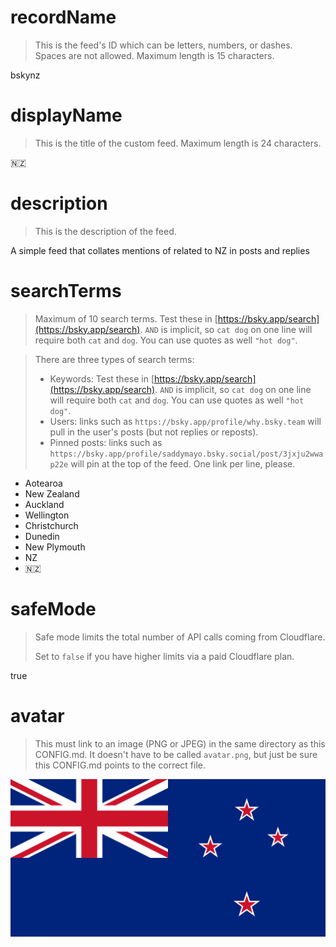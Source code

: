 
# recordName

> This is the feed's ID which can be letters, numbers, or dashes. Spaces are not allowed. Maximum length is 15 characters.

bskynz

# displayName

> This is the title of the custom feed. Maximum length is 24 characters.

🇳🇿
# description

> This is the description of the feed.

A simple feed that collates mentions of related to NZ in posts and replies

# searchTerms

> Maximum of 10 search terms. Test these in [https://bsky.app/search](https://bsky.app/search). `AND` is implicit, so `cat dog` on one line will require both `cat` and `dog`. You can use quotes as well `"hot dog"`.

> There are three types of search terms:
> - Keywords: Test these in [https://bsky.app/search](https://bsky.app/search). `AND` is implicit, so `cat dog` on one line will require both `cat` and `dog`. You can use quotes as well `"hot dog"`.
> - Users: links such as `https://bsky.app/profile/why.bsky.team` will pull in the user's posts (but not replies or reposts).
> - Pinned posts: links such as `https://bsky.app/profile/saddymayo.bsky.social/post/3jxju2wwap22e` will pin at the top of the feed. One link per line, please.

- Aotearoa
- New Zealand
- Auckland
- Wellington
- Christchurch
- Dunedin
- New Plymouth
- NZ
- 🇳🇿

# safeMode

> Safe mode limits the total number of API calls coming from Cloudflare.
>
> Set to `false` if you have higher limits via a paid Cloudflare plan.

true

# avatar

> This must link to an image (PNG or JPEG) in the same directory as this CONFIG.md. It doesn't have to be called `avatar.png`, but just be sure this CONFIG.md points to the correct file.

![](avatar.png)